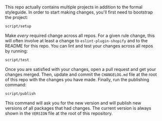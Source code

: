 This repo actually contains multiple projects in addition to the formal styleguide. In order to start making changes, you'll first need to bootstrap the project:

```bash
script/setup
```

Make *every* required change across all repos. For a given rule change, this will often involve at least a change to `eslint-plugin-shopify` and to the README for this repo. You can lint and test your changes across all repos by running:

```bash
script/test
```

Once you are satisfied with your changes, open a pull request and get your changes merged. Then, update and commit the `CHANGELOG.md` file at the root of this repo with the changes you have made. Finally, run the publishing command:

```bash
script/publish
```

This command will ask you for the new version and will publish new versions of all packages that had changes. The current version is always shown in the `VERSION` file at the root of this repository.
